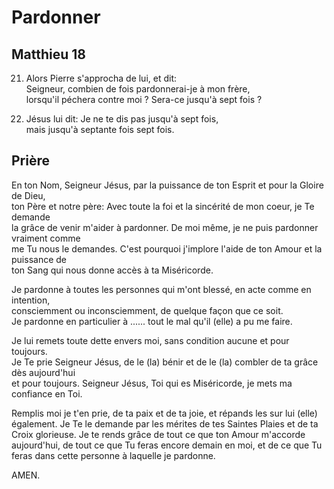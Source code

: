 # Pardonner

## Matthieu 18

21. Alors Pierre s'approcha de lui, et dit:<br/>
Seigneur, combien de fois pardonnerai-je à mon frère,<br/>
lorsqu'il péchera contre moi ? Sera-ce jusqu'à sept fois ?

22. Jésus lui dit: Je ne te dis pas jusqu'à sept fois,<br/>
mais jusqu'à septante fois sept fois.

## Prière

En ton Nom, Seigneur Jésus, par la puissance de ton Esprit et pour la Gloire de Dieu, <br/>
ton Père et notre père: Avec toute la foi et la sincérité de mon coeur, je Te demande <br/>
la grâce de venir m'aider à pardonner. De moi même, je ne puis pardonner vraiment comme <br/>
me Tu nous le demandes. C'est pourquoi j'implore l'aide de ton Amour et la puissance de <br/>
ton Sang qui nous donne accès à ta Miséricorde.

Je pardonne à toutes les personnes qui m'ont blessé, en acte comme en intention, <br/>
consciemment ou inconsciemment, de quelque façon que ce soit. <br/>
Je pardonne en particulier à ...... tout le mal qu'il (elle) a pu me faire.

Je lui remets toute dette envers moi, sans condition aucune et pour toujours. <br/>
Je Te prie Seigneur Jésus, de le (la) bénir et de le (la) combler de ta grâce dès aujourd'hui <br/>
et pour toujours. Seigneur Jésus, Toi qui es Miséricorde, je mets ma confiance en Toi. 

Remplis moi je t'en prie, de ta paix et de ta joie, et répands les sur lui (elle) également. 
Je Te le demande par les mérites de tes Saintes Plaies et de ta Croix glorieuse. 
Je te rends grâce de tout ce que ton Amour m'accorde aujourd'hui, de tout ce que Tu feras 
encore demain en moi, et de ce que Tu feras dans cette personne à laquelle je pardonne.

AMEN.
